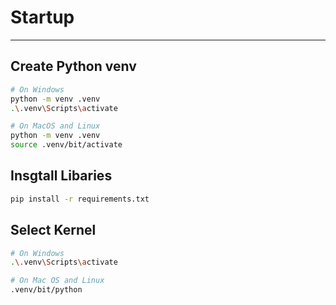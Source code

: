 # Startup

---

## Create Python venv

```bash
# On Windows
python -m venv .venv
.\.venv\Scripts\activate

# On MacOS and Linux
python -m venv .venv
source .venv/bit/activate
```

## Insgtall Libaries

```bash
pip install -r requirements.txt
```

## Select Kernel

```bash
# On Windows
.\.venv\Scripts\activate

# On Mac OS and Linux
.venv/bit/python
```
